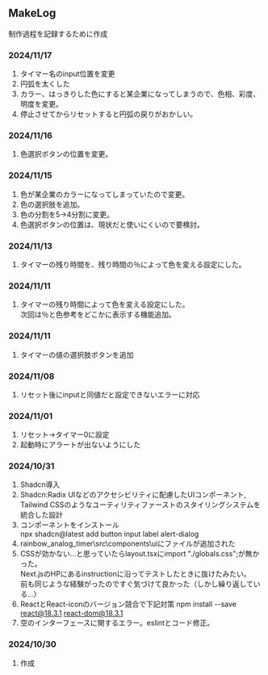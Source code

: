 ## MakeLog

制作過程を記録するために作成

### 2024/11/17

1. タイマー名のinput位置を変更
2. 円弧を太くした
3. カラー、はっきりした色にすると某企業になってしまうので、色相、彩度、明度を変更。
4. 停止させてからリセットすると円弧の戻りがおかしい。

### 2024/11/16

1. 色選択ボタンの位置を変更。

### 2024/11/15

1. 色が某企業のカラーになってしまっていたので変更。
2. 色の選択肢を追加。
3. 色の分割を5→4分割に変更。
4. 色選択ボタンの位置は、現状だと使いにくいので要検討。

### 2024/11/13

1. タイマーの残り時間を、残り時間の％によって色を変える設定にした。

### 2024/11/11

1. タイマーの残り時間によって色を変える設定にした。  
   次回は％と色参考をどこかに表示する機能追加。

### 2024/11/11

1. タイマーの値の選択肢ボタンを追加

### 2024/11/08

1. リセット後にinputと同値だと設定できないエラーに対応

### 2024/11/01

1. リセット→タイマー0に設定
2. 起動時にアラートが出ないようにした

### 2024/10/31

1. Shadcn導入
2. Shadcn:Radix UIなどのアクセシビリティに配慮したUIコンポーネント,  
   Tailwind CSSのようなユーティリティファーストのスタイリングシステムを統合した設計
3. コンポーネントをインストール  
   npx shadcn@latest add button input label alert-dialog
4. rainbow_analog_timer\src\components\uiにファイルが追加された
5. CSSが効かない…と思っていたらlayout.tsxにimport "./globals.css";が無かった。  
   Next.jsのHPにあるinstructionに沿ってテストしたときに抜けたみたい。  
   前も同じような経験がったのですぐ気づけて良かった（しかし繰り返している…）
6. ReactとReact-iconのバージョン競合で下記対策
   npm install --save react@18.3.1 react-dom@18.3.1
7. 空のインターフェースに関するエラー。eslintとコード修正。

### 2024/10/30

1. 作成
